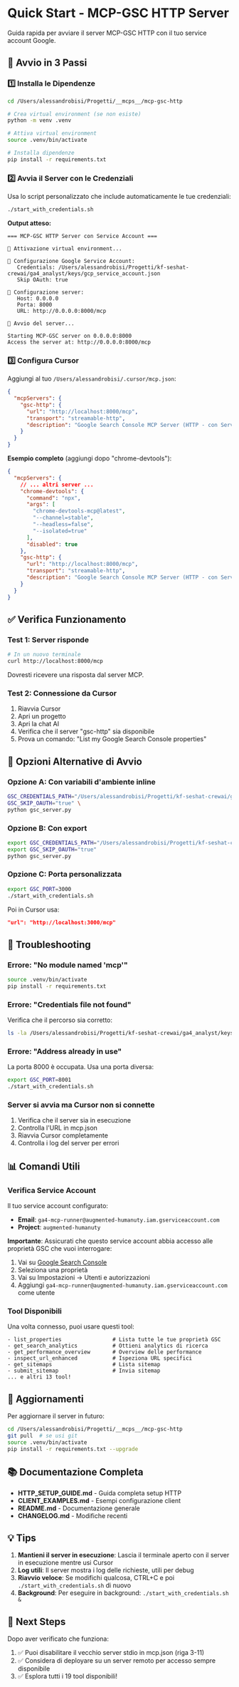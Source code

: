 # Quick Start - MCP-GSC HTTP Server

Guida rapida per avviare il server MCP-GSC HTTP con il tuo service account Google.

## 🚀 Avvio in 3 Passi

### 1️⃣ Installa le Dipendenze

```bash
cd /Users/alessandrobisi/Progetti/__mcps__/mcp-gsc-http

# Crea virtual environment (se non esiste)
python -m venv .venv

# Attiva virtual environment
source .venv/bin/activate

# Installa dipendenze
pip install -r requirements.txt
```

### 2️⃣ Avvia il Server con le Credenziali

Usa lo script personalizzato che include automaticamente le tue credenziali:

```bash
./start_with_credentials.sh
```

**Output atteso:**
```
=== MCP-GSC HTTP Server con Service Account ===

🔄 Attivazione virtual environment...

🔑 Configurazione Google Service Account:
   Credentials: /Users/alessandrobisi/Progetti/kf-seshat-crewai/ga4_analyst/keys/gcp_service_account.json
   Skip OAuth: true

📡 Configurazione server:
   Host: 0.0.0.0
   Porta: 8000
   URL: http://0.0.0.0:8000/mcp

🚀 Avvio del server...

Starting MCP-GSC server on 0.0.0.0:8000
Access the server at: http://0.0.0.0:8000/mcp
```

### 3️⃣ Configura Cursor

Aggiungi al tuo `/Users/alessandrobisi/.cursor/mcp.json`:

```json
{
  "mcpServers": {
    "gsc-http": {
      "url": "http://localhost:8000/mcp",
      "transport": "streamable-http",
      "description": "Google Search Console MCP Server (HTTP - con Service Account)"
    }
  }
}
```

**Esempio completo** (aggiungi dopo "chrome-devtools"):

```json
{
  "mcpServers": {
    // ... altri server ...
    "chrome-devtools": {
      "command": "npx",
      "args": [
        "chrome-devtools-mcp@latest",
        "--channel=stable",
        "--headless=false",
        "--isolated=true"
      ],
      "disabled": true
    },
    "gsc-http": {
      "url": "http://localhost:8000/mcp",
      "transport": "streamable-http",
      "description": "Google Search Console MCP Server (HTTP - con Service Account)"
    }
  }
}
```

## ✅ Verifica Funzionamento

### Test 1: Server risponde

```bash
# In un nuovo terminale
curl http://localhost:8000/mcp
```

Dovresti ricevere una risposta dal server MCP.

### Test 2: Connessione da Cursor

1. Riavvia Cursor
2. Apri un progetto
3. Apri la chat AI
4. Verifica che il server "gsc-http" sia disponibile
5. Prova un comando: "List my Google Search Console properties"

## 🔧 Opzioni Alternative di Avvio

### Opzione A: Con variabili d'ambiente inline

```bash
GSC_CREDENTIALS_PATH="/Users/alessandrobisi/Progetti/kf-seshat-crewai/ga4_analyst/keys/gcp_service_account.json" \
GSC_SKIP_OAUTH="true" \
python gsc_server.py
```

### Opzione B: Con export

```bash
export GSC_CREDENTIALS_PATH="/Users/alessandrobisi/Progetti/kf-seshat-crewai/ga4_analyst/keys/gcp_service_account.json"
export GSC_SKIP_OAUTH="true"
python gsc_server.py
```

### Opzione C: Porta personalizzata

```bash
export GSC_PORT=3000
./start_with_credentials.sh
```

Poi in Cursor usa:
```json
"url": "http://localhost:3000/mcp"
```

## 🐛 Troubleshooting

### Errore: "No module named 'mcp'"

```bash
source .venv/bin/activate
pip install -r requirements.txt
```

### Errore: "Credentials file not found"

Verifica che il percorso sia corretto:
```bash
ls -la /Users/alessandrobisi/Progetti/kf-seshat-crewai/ga4_analyst/keys/gcp_service_account.json
```

### Errore: "Address already in use"

La porta 8000 è occupata. Usa una porta diversa:
```bash
export GSC_PORT=8001
./start_with_credentials.sh
```

### Server si avvia ma Cursor non si connette

1. Verifica che il server sia in esecuzione
2. Controlla l'URL in mcp.json
3. Riavvia Cursor completamente
4. Controlla i log del server per errori

## 📊 Comandi Utili

### Verifica Service Account

Il tuo service account configurato:
- **Email**: `ga4-mcp-runner@augmented-humanuty.iam.gserviceaccount.com`
- **Project**: `augmented-humanuty`

**Importante**: Assicurati che questo service account abbia accesso alle proprietà GSC che vuoi interrogare:

1. Vai su [Google Search Console](https://search.google.com/search-console/)
2. Seleziona una proprietà
3. Vai su Impostazioni → Utenti e autorizzazioni
4. Aggiungi `ga4-mcp-runner@augmented-humanuty.iam.gserviceaccount.com` come utente

### Tool Disponibili

Una volta connesso, puoi usare questi tool:

```
- list_properties                # Lista tutte le tue proprietà GSC
- get_search_analytics           # Ottieni analytics di ricerca
- get_performance_overview       # Overview delle performance
- inspect_url_enhanced           # Ispeziona URL specifici
- get_sitemaps                   # Lista sitemap
- submit_sitemap                 # Invia sitemap
... e altri 13 tool!
```

## 🔄 Aggiornamenti

Per aggiornare il server in futuro:

```bash
cd /Users/alessandrobisi/Progetti/__mcps__/mcp-gsc-http
git pull  # se usi git
source .venv/bin/activate
pip install -r requirements.txt --upgrade
```

## 📚 Documentazione Completa

- **HTTP_SETUP_GUIDE.md** - Guida completa setup HTTP
- **CLIENT_EXAMPLES.md** - Esempi configurazione client
- **README.md** - Documentazione generale
- **CHANGELOG.md** - Modifiche recenti

## 💡 Tips

1. **Mantieni il server in esecuzione**: Lascia il terminale aperto con il server in esecuzione mentre usi Cursor
2. **Log utili**: Il server mostra i log delle richieste, utili per debug
3. **Riavvio veloce**: Se modifichi qualcosa, CTRL+C e poi `./start_with_credentials.sh` di nuovo
4. **Background**: Per eseguire in background: `./start_with_credentials.sh &`

## 🎯 Next Steps

Dopo aver verificato che funziona:

1. ✅ Puoi disabilitare il vecchio server stdio in mcp.json (riga 3-11)
2. ✅ Considera di deployare su un server remoto per accesso sempre disponibile
3. ✅ Esplora tutti i 19 tool disponibili!


